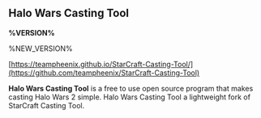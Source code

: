 ## Halo Wars Casting Tool

**%VERSION%**

%NEW_VERSION%

[https://teampheenix.github.io/StarCraft-Casting-Tool/](https://github.com/teampheenix/StarCraft-Casting-Tool)

**Halo Wars Casting Tool** is a free to use open source program that makes casting Halo Wars 2 simple. Halo Wars Casting Tool a lightweight fork of StarCraft Casting Tool.
